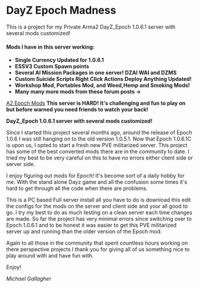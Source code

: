 # DayZ Epoch Madness
This is a project for my Private Arma2 DayZ_Epoch 1.0.6.1 server with several mods customized!
<h4><b>Mods I have in this server working:</b></h4>
<ul>
<li><b>Single Currency Updated for 1.0.6.1</b></li>
<li><b>ESSV3 Custom Spawn points</b></li>
<li><b>Several AI Mission Packages in one server! DZAI WAI and DZMS</b></li>
<li><b>Custom Suicide Scripts Right Click Actions Deploy Anything Updated!</b></li>
<li><b>Workshop Mod, Portables Mod, and Weed,Hemp and Smoking Mods!</b></li>
<li><b>Many many more mods from these forum posts -></b></li>
</ul>
<a href=https://epochmod.com/forum/forum/123-a2-epoch-mods>A2 Epoch Mods</a>
<b>This server is HARD! It's challenging and fun to play on but before warned you need friends to watch your back!</b>
<p>
<b>DayZ_Epoch 1.0.6.1 server with several mods customized!</b>

Since I started this project several months ago, around the release of Epoch 1.0.6 I was still hanging on to the old version 1.0.5.1. Now that Epoch 1.0.6.1C is upon us, I opted to start a fresh new PVE militarized server. This project has some of the best converted mods there are in the community to date. I tried my best to be very careful on this to have no errors either client side or server side.

I enjoy figuring out mods for Epoch! It's become sort of a daily hobby for me. With the stand alone Dayz game and all the confusion some times it's hard to get through all the code when there are problems.

This is a PC based Full server install all you have to do is download this edit the configs for the mods on the server and client side and your all good to go. I try my best to do as much testing on a clean server each time changes are made. So far the project has very minimal errors since switching over to Epoch 1.0.6.1 and to be honest it was easier to get this PVE militarized server up and running than the older version of the Epoch mod.

Again to all those in the community that spent countless hours working on there perspective projects I thank you for giving all of us something nice to play around with and have fun with.

Enjoy!</p> 

<i>Michael Gallagher</i>
